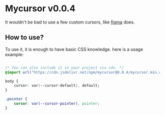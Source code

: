 # Mycursor v0.0.4

It wouldn't be bad to use a few custom cursors, like [figma](https://figma.com) does.

## How to use?

To use it, it is enough to have basic CSS knowledge. here is a usage example:

```css

/* You can also include it in your project via cdn. */
@import url("https://cdn.jsdelivr.net/npm/mycursor@0.0.4/mycursor.min.css")

body {
    cursor: var(--cursor-default), default;
}

.pointer {
    cursor: var(--cursor-pointer), pointer;
}
```